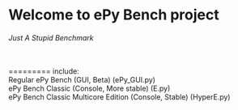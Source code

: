 <h1>Welcome to ePy Bench project</h1>
<h6>Just A Stupid Benchmark</h6><br>
=========
include:<br>
Regular ePy Bench (GUI, Beta) (ePy_GUI.py)<br> 
ePy Bench Classic (Console, More stable) (E.py)<br>
ePy Bench Classic Multicore Edition (Console, Stable) (HyperE.py)<br>


